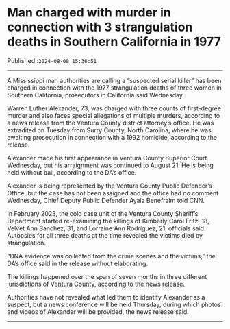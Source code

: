 # Man charged with murder in connection with 3 strangulation deaths in Southern California in 1977

Published :`2024-08-08 15:36:51`

---

A Mississippi man authorities are calling a “suspected serial killer” has been charged in connection with the 1977 strangulation deaths of three women in Southern California, prosecutors in California said Wednesday.

Warren Luther Alexander, 73, was charged with three counts of first-degree murder and also faces special allegations of multiple murders, according to a news release from the Ventura County district attorney’s office. He was extradited on Tuesday from Surry County, North Carolina, where he was awaiting prosecution in connection with a 1992 homicide, according to the release.

Alexander made his first appearance in Ventura County Superior Court Wednesday, but his arraignment was continued to August 21. He is being held without bail, according to the DA’s office.

Alexander is being represented by the Ventura County Public Defender’s Office, but the case has not been assigned and the office had no comment Wednesday, Chief Deputy Public Defender Ayala Benefraim told CNN.

In February 2023, the cold case unit of the Ventura County Sheriff’s Department started re-examining the killings of Kimberly Carol Fritz, 18, Velvet Ann Sanchez, 31, and Lorraine Ann Rodriguez, 21, officials said. Autopsies for all three deaths at the time revealed the victims died by strangulation.

“DNA evidence was collected from the crime scenes and the victims,” the DA’s office said in the release without elaborating.

The killings happened over the span of seven months in three different jurisdictions of Ventura County, according to the news release.

Authorities have not revealed what led them to identify Alexander as a suspect, but a news conference will be held Thursday, during which photos and videos of Alexander will be provided, the news release said.

---

